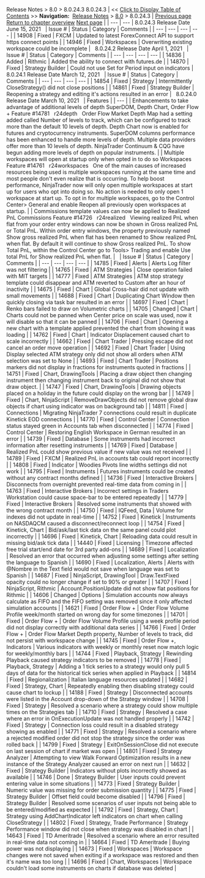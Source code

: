 ﻿
Release Notes > 8.0 > 8.0.24.3
8.0.24.3
| << [Click to Display Table of Contents](8_0_24_3.md) >> **Navigation:**     [Release Notes](release_notes-1.md) > [8.0](8_0-1.md) > 8.0.24.3 | [Previous page](8_0_25_0-1.md) [Return to chapter overview](8_0-1.md) [Next page](8_0_23_2-1.md) |
| --- | --- |
8.0.24.3 Release Date
June 15, 2021
 
| Issue # | Status | Category | Comments |
| --- | --- | --- | --- |
| 14908 | Fixed | FXCM | Updated to latest ForexConnect API to support https connect points |
| 14946 | Fixed | Workspaces | Overwriting existing workspace could be incomplete |
 
8.0.24.2 Release Date
April 1, 2021
 
| Issue # | Status | Category | Comments |
| --- | --- | --- | --- |
| 14836 | Added | Rithmic | Added the ability to connect with futures.de |
| 14870 | Fixed | Strategy Builder | Could not use Set for Period input on indicators |
 
8.0.24.1 Release Date
March 12, 2021
 
| Issue # | Status | Category | Comments |
| --- | --- | --- | --- |
| 14854 | Fixed | Strategy | Intermittently CloseStrategy() did not close positions |
| 14861 | Fixed | Strategy Builder | Reopening a strategy and editing it's actions resulted in an error |
 
8.0.24.0 Release Date
March 10, 2021
 
| Features |
| --- |
| Enhancements to take advantage of additional levels of depth SuperDOM, Depth Chart, Order Flow + Feature #14781   r24depth   Order Flow Market Depth Map had a setting added called Number of levels to track, which can be configured to track more than the default 10 levels of depth. Depth Chart now is enabled for futures and cryptocurrency instruments. SuperDOM columns performance has been enhanced to handle more levels of depth. Multiple data providers offer more than 10 levels of depth. NinjaTrader Continuum & CQG have begun adding more levels of depth on popular instruments. |
| Multiple workspaces will open at startup only when opted in to do so Workspaces Feature #14761   r24workspaces   One of the main causes of increased resources being used is multiple workspaces running at the same time and most people don't even realize that is occurring. To help boost performance, NinjaTrader now will only open multiple workspaces at start up for users who opt into doing so. No action is needed to only open 1 workspace at start up. To opt in for multiple workspaces, go to the Control Center> General and enable Reopen all previously open workspaces at startup. |
| Commissions template values can now be applied to Realized PnL Commissions Feature #14726   r24realized   Viewing realized PnL when flat from your order entry windows can now be shown in Gross realized PnL or Total PnL. Within order entry windows, the property previously named Show gross realized PnL when flat has been renamed to Show realized PnL when flat. By default it will continue to show Gross realized PnL. To show Total PnL, within the Control Center go to Tools> Trading and enable Use total PnL for Show realized PnL when flat. |
 
| Issue # | Status | Category | Comments |
| --- | --- | --- | --- |
| 14785 | Fixed | Alerts | Alerts Log filter was not filtering |
| 14765 | Fixed | ATM Strategies | Close operation failed with MIT targets |
| 14777 | Fixed | ATM Strategies | ATM stop strategy template could disappear and ATM reverted to Custom after an hour of inactivity |
| 14675 | Fixed | Chart | Global Cross-hair did not update with small movements |
| 14688 | Fixed | Chart | Duplicating Chart Window then quickly closing via task bar resulted in an error |
| 14697 | Fixed | Chart | Renko bars failed to draw on Volumetric charts |
| 14705 | Changed | Chart | Charts could not be panned when Center price on scale was used, now it will disable so that it can be panned |
| 14706 | Fixed | Chart | Opening a new chart with a template applied prevented the chart from showing it was loading |
| 14762 | Fixed | Chart | Indicator Displacement caused chart to scale incorrectly |
| 14662 | Fixed | Chart Trader | Pressing escape did not cancel an order move operation |
| 14692 | Fixed | Chart Trader | Using Display selected ATM strategy only did not show all orders when ATM selection was set to None |
| 14693 | Fixed | Chart Trader | Positions markers did not display in fractions for instruments quoted in fractions |
| 14751 | Fixed | Chart, DrawingTools | Placing a draw object then changing instrument then changing instrument back to original did not show that draw object. |
| 14747 | Fixed | Chart, DrawingTools | Drawing objects placed on a holiday in the future could display on the wrong bar |
| 14749 | Fixed | Chart, NinjaScript | RemoveDrawObjects did not remove global draw objects if chart using indicator was on background tab |
| 14811 | Fixed | Connections | Migrating NinjaTrader 7 connections could result in duplicate Kinetick EOD connections |
| 14770 | Fixed | Control Center | Connection status stayed green in Accounts tab when disconnected |
| 14774 | Fixed | Control Center | Restoring English Workspace in German resulted in an error |
| 14739 | Fixed | Database | Some instruments had incorrect information after resetting instruments |
| 14769 | Fixed | Database | Realized PnL could show previous value if new value was not received |
| 14789 | Fixed | FXCM | Realized PnL in accounts tab could report incorrectly |
| 14808 | Fixed | Indicator | Woodies Pivots line widths settings did not work |
| 14795 | Fixed | Instruments | Futures instruments could be created without any contract months defined |
| 14736 | Fixed | Interactive Brokers | Disconnects from overnight prevented real-time data from coming in |
| 14763 | Fixed | Interactive Brokers | Incorrect settings in Traders Workstation could cause space-bar to be entered repeatedly |
| 14779 | Fixed | Interactive Brokers | Resolved some instruments that showed with the wrong contract month |
| 14750 | Fixed | IQFeed, Data | Volume for indexes did not update in real-time |
| 14752 | Fixed | Kinetick | Instruments on NASDAQCM caused a disconnect/reconnect loop |
| 14754 | Fixed | Kinetick, Chart | Bid/ask/last tick data on the same panel could plot incorrectly |
| 14696 | Fixed | Kinetick, Chart | Reloading data could result in missing bid/ask tick data |
| 14440 | Fixed | Licensing | Timezone affected free trial start/end date for 3rd party add-ons |
| 14689 | Fixed | Localization | Resolved an error that occurred when adjusting some settings after setting the language to Spanish |
| 14690 | Fixed | Localization, Alerts | Alerts with @Nombre in the Text field would not save when language was set to Spanish |
| 14687 | Fixed | NinjaScript, DrawingTool | Draw.TextFixed opacity could no longer change if set to 90% or greater |
| 14707 | Fixed | NinjaScript, Rithmic | Account.PositionUpdate did not show flat positions for Rithmic |
| 14606 | Changed | Options | Simulation accounts now always calculate as FIFO and the FIFO setting was removed since it only affected simulation accounts |
| 14621 | Fixed | Order Flow + | Order Flow Volume Profile week/month started on wrong day for some timezones |
| 14701 | Fixed | Order Flow + | Order Flow Volume Profile using a week profile period did not display correctly with additional data series |
| 14766 | Fixed | Order Flow + | Order Flow Market Depth property, Number of levels to track, did not persist with workspace change |
| 14745 | Fixed | Order Flow +, Indicators | Various indicators with weekly or monthly reset now match logic for weekly/monthly bars |
| 14744 | Fixed | Playback, Strategy | Rewinding Playback caused strategy indicators to be removed |
| 14778 | Fixed | Playback, Strategy | Adding a 1 tick series to a strategy would only pull 5 days of data for the historical tick series when applied in Playback |
| 14814 | Fixed | Regionalization | Italian language resources updated |
| 14682 | Fixed | Strategy, Chart | Repeatedly enabling then disabling strategy could cause chart to lockup |
| 14188 | Fixed | Strategy | Disconnected accounts were listed in the Account drop-down of the Strategy window |
| 14708 | Fixed | Strategy | Resolved a scenario where a strategy could show multiple times on the Strategies tab |
| 14710 | Fixed | Strategy | Resolved a case where an error in OnExecutionUpdate was not handled properly |
| 14742 | Fixed | Strategy | Connection loss could result in a disabled strategy showing as enabled |
| 14771 | Fixed | Strategy | Resolved a scenario where a rejected modified order did not stop the strategy since the order was rolled back |
| 14799 | Fixed | Strategy | ExitOnSessionClose did not execute on last session of chart if market was open |
| 14801 | Fixed | Strategy Analyzer | Attempting to view Walk Forward Optimization results in a new instance of the Strategy Analyzer caused an error on next run |
| 14632 | Fixed | Strategy Builder | Indicators without plots incorrectly showed as available |
| 14746 | Done | Strategy Builder | User inputs could prevent entering value in some situations |
| 14773 | Fixed | Strategy Builder | Numeric value was missing for order submission quantity |
| 14775 | Fixed | Strategy Builder | Offset field could become disabled |
| 14796 | Fixed | Strategy Builder | Resolved some scenarios of user inputs not being able to be entered/modified as expected |
| 14792 | Fixed | Strategy, Chart | Strategy using AddChartIndicator left indicators on chart when calling CloseStrategy |
| 14802 | Fixed | Strategy, Trade Performance | Strategy Performance window did not close when strategy was disabled in chart |
| 14643 | Fixed | TD Ameritrade | Resolved a scenario where an error resulted in real-time data not coming in |
| 14664 | Fixed | TD Ameritrade | Buying power was not displaying |
| 14673 | Fixed | Workspaces | Workspace changes were not saved when exiting if a workspace was restored and then it's name was too long |
| 14696 | Fixed | Chart, Workspaces | Workspace couldn't load some instruments on charts if database was deleted |
## 

